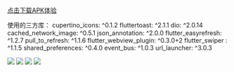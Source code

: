 
[点击下载APK体验](https://github.com/lrain-lv/flutter_meituan/blob/master/app.apk)

使用的三方库：
  cupertino_icons: ^0.1.2
  fluttertoast: ^2.1.1
  dio: ^2.0.14
  cached_network_image: ^0.5.1
  json_annotation: ^2.0.0
  flutter_easyrefresh: ^1.2.7
  pull_to_refresh: ^1.1.6
  flutter_webview_plugin: ^0.3.0+2
  flutter_swiper : ^1.1.5
  shared_preferences: ^0.4.0
  event_bus: ^1.0.3
  url_launcher: ^3.0.3

![](https://github.com/lrain-lv/flutter_meituan/blob/master/WechatIMG6.jpeg)
![](https://github.com/lrain-lv/flutter_meituan/blob/master/WechatIMG5.jpeg)
![](https://github.com/lrain-lv/flutter_meituan/blob/master/WechatIMG2.jpeg)
![](https://github.com/lrain-lv/flutter_meituan/blob/master/WechatIMG3.jpeg)



